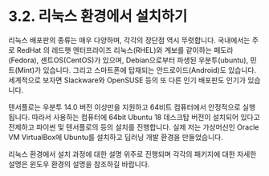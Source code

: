 # 3.2. 리눅스 환경에서 설치하기

리눅스 배포판의 종류는 매우 다양하며, 각각의 장단점 역시 뚜렷합니다. 국내에서는 주로 RedHat 의 레드햇 엔터프라이즈 리눅스(RHEL)와 계보를 같이하는 페도라(Fedora), 센트OS(CentOS)가 있으며, Debian으로부터 파생된 우분투(ubuntu), 민트(Mint)가 있습니다. 그리고 스마트폰에 탑재되는 안드로이드(Android)도 있습니다. 세계적으로 보자면 Slackware와 OpenSUSE 등의 또 다른 인기 배포판도 인기가 있습니다.

텐서플로는 우분투 14.0 버전 이상만을 지원하고 64비트 컴퓨터에서 안정적으로 실행됩니다. 따라서 사용하는 컴퓨터에 64bit Ubuntu 18 데스크탑 버전이 설치되어 있다고 전제하고 파이썬 및 텐서플로의 등의 설치를 진행합니다. 실제 저는 가상머신인 Oracle VM VirtualBox에 Ubuntu를 설치하고 딥러닝 개발 환경을 만들었습니다.

리눅스 환경에서 설치 과정에 대한 설명 위주로 진행되며 각각의 패키지에 대한 자세한 설명은 윈도우 환경의 설명을 참조하길 바랍니다.
